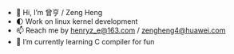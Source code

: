 - 👋 Hi, I’m 曾亨 / Zeng Heng
- :first_quarter_moon: Work on linux kernel development
- 📫 Reach me by henryz_e@163.com / zengheng4@huawei.com
- 🌱 I’m currently learning C compiler for fun
